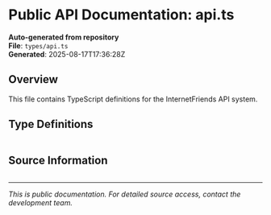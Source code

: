 # Public API Documentation: api.ts

**Auto-generated from repository**  
**File**: `types/api.ts`  
**Generated**: 2025-08-17T17:36:28Z

## Overview

This file contains TypeScript definitions for the InternetFriends API system.

## Type Definitions

```typescript

```

## Source Information

```json

```

---
*This is public documentation. For detailed source access, contact the development team.*
